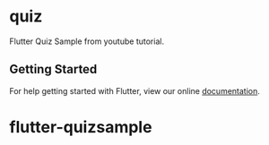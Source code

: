# quiz

Flutter Quiz Sample from youtube tutorial.

## Getting Started

For help getting started with Flutter, view our online
[documentation](https://flutter.io/).
# flutter-quizsample
